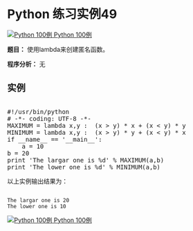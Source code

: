 Python 练习实例49
=============

 [![Python 100例](../images/up.gif)
 Python 100例](python-100-examples.html)


 **题目：** 使用lambda来创建匿名函数。

 **程序分析：** 无

  实例
--

 <pre>

#!/usr/bin/python
# -*- coding: UTF-8 -*-
MAXIMUM = lambda x,y :  (x > y) * x + (x < y) * y
MINIMUM = lambda x,y :  (x > y) * y + (x < y) * x
if __name__ == '__main__':
    a = 10
b = 20
print 'The largar one is %d' % MAXIMUM(a,b)
print 'The lower one is %d' % MINIMUM(a,b)
</pre>

 以上实例输出结果为：


```

The largar one is 20
The lower one is 10

```

 [![Python 100例](../images/up.gif)
 Python 100例](python-100-examples.html)

